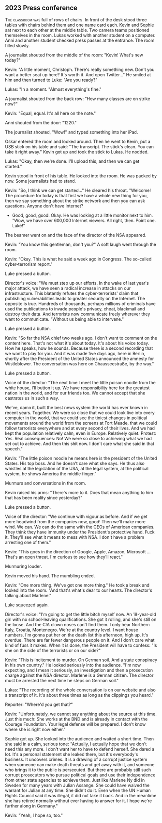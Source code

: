 
## **2023** Press conference

<span style="font-variant:small-caps;">The classroom was </span> full of rows of chairs.
In front of the desk stood three tables with chairs behind them and one name card each.
Kevin and Sophie sat next to each other at the middle table.
Two camera teams positioned themselves in the room.
Lukas worked with another student on a computer.
Anni and another student checked press passes at the entrance.
The room filled slowly.

A journalist shouted from the middle of the room: "Kevin!
What's new today?"

Kevin: "A little moment, Christoph.
There's really something new.
Don't you want a better seat up here?
It's worth it.
And open Twitter..."
He smiled at him and then turned to Luke: "Are you ready?"

Lukas: "In a moment. "Almost everything's fine."

A journalist shouted from the back row: "How many classes are on strike now?"

Kevin: "Equal, equal.
It's all here on the note."

Anni shouted from the door: "1220."

The journalist shouted, "Wow!" and typed something into her iPad.

Oskar entered the room and looked around.
Then he went to Kevin, put a USB stick on his table and said: "The transcript.
The stick's clean.
You can take it right away." Kevin got up and took the stick to Lukas.
He nodded.

Lukas: "Okay, then we're done.
I'll upload this, and then we can get started."

Kevin stood in front of his table.
He looked into the room.
He was packed by now.
Some journalists had to stand.

Kevin: "So, I think we can get started..." He cleared his throat.
"Welcome!
The procedure for today is that first we have a whole new thing for you, then we say something about the strike network and then you can ask questions.
Anyone don't have Internet?
- Good, good, good. Okay. He was looking at a little monitor next to him.
"Wow, we have over 600,000 Internet viewers.
All right, then.
Point one.
Luke!"

The beamer went on and the face of the director of the NSA appeared.

Kevin: "You know this gentleman, don't you?" A soft laugh went through the room.

Kevin: "Okay.
This is what he said a week ago in Congress.
The so-called cyber-terrorism report."

Luke pressed a button.

Director's voice: "We must step up our efforts.
In the wake of last year's major attack, we have seen a radical increase in attacks on our infrastructure.
This blatantly refutes the cyber-terrorists' claim that publishing vulnerabilities leads to greater security on the Internet.
The opposite is true.
Hundreds of thousands, perhaps millions of criminals have used the publications to invade people's privacy, cheat, blackmail and destroy their data.
And terrorists now communicate freely wherever they want to communicate.
"Without us being able to intervene."

Luke pressed a button.

Kevin: "So far the NSA chief two weeks ago.
I don't want to comment on the content here.
That's not what it's about today.
It's about his voice today.
How he speaks, how he sounds.
Because there is a second recording that we want to play for you.
And it was made five days ago, here in Berlin,
shortly after the President of the United States announced the amnesty for Wistleblower.
The conversation was here on Chausseestraße, by the way."

Luke pressed a button.

Voice of the director: "The next time I meet the little poison noodle from the white house, I'll button it up.
We have responsibility here for the greatest nation in the world, and for our friends too.
We cannot accept that she castrates us in such a way.

We've, damn it, built the best news system the world has ever known in recent years.
Together.
We were so close that we could look live into every computer in the world, that we could see the tiniest changes in political movements around the world from the screens at Fort Meade, that we could follow terrorists everywhere and at every second of their lives.
And we had kept the population relatively calm, even in Europe.
Relatively quiet.
Protest: Yes.
Real consequences: No!
We were so close to achieving what we had set out to achieve.
And then this shit now.
I don't care what she said in that speech."

Kevin: "The little poison noodle he means here is the president of the United States.
His top boss.
And he doesn't care what she says.
He thus also whistles at the legislation of the USA, at the legal system, at the political system, he shows America the middle finger."

Murmurs and conversations in the room.

Kevin raised his arms: "There's more to it.
Does that mean anything to him that has been reality since yesterday?"

Luke pressed a button.

Voice of the director: "We continue with vigour as before.
And if we get more headwind from the companies now, good!
Then we'll make more wind.
We can.
We can do the same with the CEOs of American companies.
They think they have immunity under the President's protective hand.
Fuck it.
They'll see what it means to mess with NSA.
I don't have a problem arresting one of them."

Kevin: "This goes in the direction of Google, Apple, Amazon, Microsoft ...
That's an open threat.
I'm curious to see how they'll react."

Murmuring louder.

Kevin moved his hand.
The mumbling ended.

Kevin: "One more thing.
We've got one more thing." He took a break and looked into the room.
"And that's what's dear to our hearts.
The director's talking about Marlene."

Luke squeezed again.

Director's voice: "I'm going to get the little bitch myself now.
An 18-year-old girl with no school-leaving qualifications.
She got it rolling, and she's still on the loose.
And the CIA clown noses can't find them.
I only hear Northern Italy, Croatia, Montenegro.
We're at the country level.
I want house numbers.
I'm gonna put her on the death list this afternoon, high up.
It's overdue.
There are far fewer dangerous people on it.
And I don't care what kind of fuss it makes.
When it is done, the President will have to confess: "Is she on the side of the terrorists or on our side?"

Kevin: "This is incitement to murder.
On German soil.
And a state conspiracy in his own country." He looked seriously into the audience.
"I'm now expecting, and I mean it seriously, an investigation and then a prosecution charge against the NSA director.
Marlene is a German citizen.
The director must be arrested the next time he steps on German soil."

Lukas: "The recording of the whole conversation is on our website and also a transcript of it.
It's about three times as long as the clippings you heard."

Reporter: "Where'd you get that?"

Kevin: "Unfortunately, we cannot say anything about the source at this time.
Just this much: She works at the BND and is already in contact with the Courage Foundation.
Your legal defense will be prepared.
I don't know where she is right now either."

Sophie got up.
She looked into the audience and waited a short time.
Then she said in a calm, serious tone: "Actually, I actually hope that we don't need this any more.
I don't want her to have to defend herself.
She dared a lot.
It's a personal statement she leaked there, but it's everybody's business.
It uncovers crimes.
It is a drawing of a corrupt justice system when someone can make death threats and get away with it, and someone who brings it to the public is persecuted.
But there are probably still such corrupt prosecutors who pursue political goals and use their independence from other state agencies to achieve them.
Just like Marlene Ny did in Sweden for many years with Julian Assange.
She could have waived the warrant for Julian at any time.
She didn't do it.
Even when the UN Human Rights Council said it was illegal, it did not take it back.
And in the meantime she has retired normally without ever having to answer for it.
I hope we're further along in Germany."

Kevin: "Yeah, I hope so, too."

